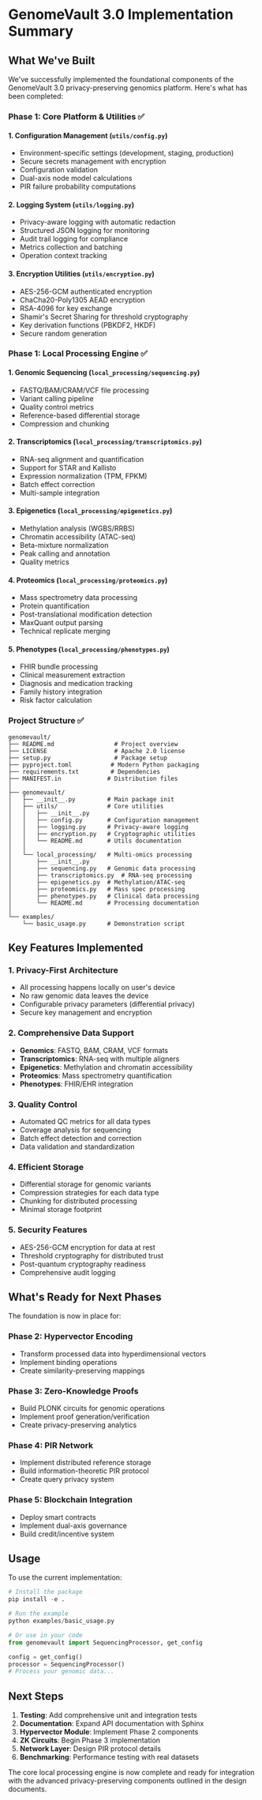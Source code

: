 # GenomeVault 3.0 Implementation Summary

## What We've Built

We've successfully implemented the foundational components of the GenomeVault 3.0 privacy-preserving genomics platform. Here's what has been completed:

### Phase 1: Core Platform & Utilities ✅

#### 1. Configuration Management (`utils/config.py`)
- Environment-specific settings (development, staging, production)
- Secure secrets management with encryption
- Configuration validation
- Dual-axis node model calculations
- PIR failure probability computations

#### 2. Logging System (`utils/logging.py`)
- Privacy-aware logging with automatic redaction
- Structured JSON logging for monitoring
- Audit trail logging for compliance
- Metrics collection and batching
- Operation context tracking

#### 3. Encryption Utilities (`utils/encryption.py`)
- AES-256-GCM authenticated encryption
- ChaCha20-Poly1305 AEAD encryption
- RSA-4096 for key exchange
- Shamir's Secret Sharing for threshold cryptography
- Key derivation functions (PBKDF2, HKDF)
- Secure random generation

### Phase 1: Local Processing Engine ✅

#### 1. Genomic Sequencing (`local_processing/sequencing.py`)
- FASTQ/BAM/CRAM/VCF file processing
- Variant calling pipeline
- Quality control metrics
- Reference-based differential storage
- Compression and chunking

#### 2. Transcriptomics (`local_processing/transcriptomics.py`)
- RNA-seq alignment and quantification
- Support for STAR and Kallisto
- Expression normalization (TPM, FPKM)
- Batch effect correction
- Multi-sample integration

#### 3. Epigenetics (`local_processing/epigenetics.py`)
- Methylation analysis (WGBS/RRBS)
- Chromatin accessibility (ATAC-seq)
- Beta-mixture normalization
- Peak calling and annotation
- Quality metrics

#### 4. Proteomics (`local_processing/proteomics.py`)
- Mass spectrometry data processing
- Protein quantification
- Post-translational modification detection
- MaxQuant output parsing
- Technical replicate merging

#### 5. Phenotypes (`local_processing/phenotypes.py`)
- FHIR bundle processing
- Clinical measurement extraction
- Diagnosis and medication tracking
- Family history integration
- Risk factor calculation

### Project Structure ✅

```
genomevault/
├── README.md                 # Project overview
├── LICENSE                   # Apache 2.0 license
├── setup.py                  # Package setup
├── pyproject.toml           # Modern Python packaging
├── requirements.txt         # Dependencies
├── MANIFEST.in             # Distribution files
│
├── genomevault/
│   ├── __init__.py         # Main package init
│   ├── utils/              # Core utilities
│   │   ├── __init__.py
│   │   ├── config.py       # Configuration management
│   │   ├── logging.py      # Privacy-aware logging
│   │   ├── encryption.py   # Cryptographic utilities
│   │   └── README.md       # Utils documentation
│   │
│   └── local_processing/   # Multi-omics processing
│       ├── __init__.py
│       ├── sequencing.py   # Genomic data processing
│       ├── transcriptomics.py  # RNA-seq processing
│       ├── epigenetics.py  # Methylation/ATAC-seq
│       ├── proteomics.py   # Mass spec processing
│       ├── phenotypes.py   # Clinical data processing
│       └── README.md       # Processing documentation
│
└── examples/
    └── basic_usage.py      # Demonstration script
```

## Key Features Implemented

### 1. Privacy-First Architecture
- All processing happens locally on user's device
- No raw genomic data leaves the device
- Configurable privacy parameters (differential privacy)
- Secure key management and encryption

### 2. Comprehensive Data Support
- **Genomics**: FASTQ, BAM, CRAM, VCF formats
- **Transcriptomics**: RNA-seq with multiple aligners
- **Epigenetics**: Methylation and chromatin accessibility
- **Proteomics**: Mass spectrometry quantification
- **Phenotypes**: FHIR/EHR integration

### 3. Quality Control
- Automated QC metrics for all data types
- Coverage analysis for sequencing
- Batch effect detection and correction
- Data validation and standardization

### 4. Efficient Storage
- Differential storage for genomic variants
- Compression strategies for each data type
- Chunking for distributed processing
- Minimal storage footprint

### 5. Security Features
- AES-256-GCM encryption for data at rest
- Threshold cryptography for distributed trust
- Post-quantum cryptography readiness
- Comprehensive audit logging

## What's Ready for Next Phases

The foundation is now in place for:

### Phase 2: Hypervector Encoding
- Transform processed data into hyperdimensional vectors
- Implement binding operations
- Create similarity-preserving mappings

### Phase 3: Zero-Knowledge Proofs
- Build PLONK circuits for genomic operations
- Implement proof generation/verification
- Create privacy-preserving analytics

### Phase 4: PIR Network
- Implement distributed reference storage
- Build information-theoretic PIR protocol
- Create query privacy system

### Phase 5: Blockchain Integration
- Deploy smart contracts
- Implement dual-axis governance
- Build credit/incentive system

## Usage

To use the current implementation:

```python
# Install the package
pip install -e .

# Run the example
python examples/basic_usage.py

# Or use in your code
from genomevault import SequencingProcessor, get_config

config = get_config()
processor = SequencingProcessor()
# Process your genomic data...
```

## Next Steps

1. **Testing**: Add comprehensive unit and integration tests
2. **Documentation**: Expand API documentation with Sphinx
3. **Hypervector Module**: Implement Phase 2 components
4. **ZK Circuits**: Begin Phase 3 implementation
5. **Network Layer**: Design PIR protocol details
6. **Benchmarking**: Performance testing with real datasets

The core local processing engine is now complete and ready for integration with the advanced privacy-preserving components outlined in the design documents.
